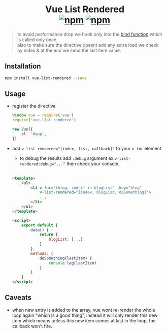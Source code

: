 <h1 align="center">
    Vue List Rendered
    <br>
    <a href="https://www.npmjs.com/package/vue-list-rendered"><img src="https://img.shields.io/npm/v/vue-list-rendered.svg?style=for-the-badge" alt="npm" /></a> <a href="https://www.npmjs.com/package/vue-list-rendered"><img src="https://img.shields.io/npm/dt/vue-list-rendered.svg?style=for-the-badge" alt="npm" /></a>
</h1>

> to avoid performance drop we hook only into the [bind function](https://vuejs.org/v2/guide/custom-directive.html#Hook-Functions) which is called only once,<br>
> also to make sure the directive doesnt add any extra load we check by index & at the end we send the last item value.

## Installation

```bash
npm install vue-list-rendered --save
```

## Usage

- register the directive

    ```js
    window.Vue = require('vue')
    require('vue-list-rendered')

    new Vue({
        el: '#app',
    })
    ```

- add `v-list-rendered="[index, list, callback]"` to your `v-for` element
    + to debug the results add `:debug` argument ex.`v-list-rendered:debug="..."` then check your console.
    <br>

    ```html
    <template>
        <ul>
            <li v-for="(blog, index) in blogList" :key="blog"
                v-list-rendered="[index, blogList, doSomething]">
                ...
            </li>
        </ul>
    </template>

    <script>
        export default {
            data() {
                return {
                    blogList: [...]
                }
            },
            methods: {
                doSomething(lastItem) {
                    console.log(lastItem)
                }
            }
        }
    </script>
    ```

## Caveats

- when new entry is added to the array, vue wont re-render the whole loop again "which is a good thing", instead it will only render this new item which means unless this new item comes at last in the loop, the callback won't fire.
